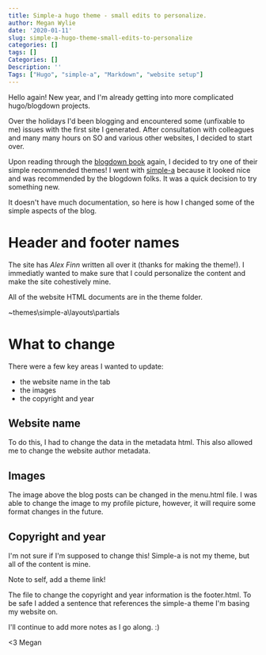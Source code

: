 ```yaml
---
title: Simple-a hugo theme - small edits to personalize.
author: Megan Wylie
date: '2020-01-11'
slug: simple-a-hugo-theme-small-edits-to-personalize
categories: []
tags: []
Categories: []
Description: ''
Tags: ["Hugo", "simple-a", "Markdown", "website setup"]
---
```



Hello again! New year, and I'm already getting into more complicated hugo/blogdown projects. 

Over the holidays I'd been blogging and encountered some (unfixable to me) issues with the first site I generated. After consultation with colleagues and many many hours on SO and various other websites, I decided to start over.

Upon reading through the [blogdown book](https://bookdown.org/yihui/blogdown/other-themes.html) again, I decided to try one of their simple recommended themes! I went with [simple-a](https://github.com/AlexFinn/simple-a) because it looked nice and was recommended by the blogdown folks. It was a quick decision to try something new. 

It doesn't have much documentation, so here is how I changed some of the simple aspects of the blog.

# Header and footer names

The site has *Alex Finn* written all over it (thanks for making the theme!). I immediatly wanted to make sure that I could personalize the content and make the site cohestively mine. 

All of the website HTML documents are in the theme folder.

~themes\simple-a\layouts\partials

# What to change

There were a few key areas I wanted to update:
- the website name in the tab
- the images
- the copyright and year

## Website name

To do this, I had to change the data in the metadata html. This also allowed me to change the website author metadata.

## Images

The image above the blog posts can be changed in the menu.html file. I was able to change the image to my profile picture, however, it will require some format changes in the future. 

## Copyright and year

I'm not sure if I'm supposed to change this! Simple-a is not my theme, but all of the content is mine.

Note to self, add a theme link!

The file to change the copyright and year information is the footer.html. To be safe I added a sentence that references the simple-a theme I'm basing my website on.

I'll continue to add more notes as I go along. :) 

<3 Megan

